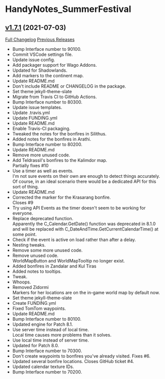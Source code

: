 # HandyNotes_SummerFestival

## [v1.7.1](https://github.com/Ravendwyr/HandyNotes_SummerFestival/tree/v1.7.1) (2021-07-03)
[Full Changelog](https://github.com/Ravendwyr/HandyNotes_SummerFestival/commits/v1.7.1) [Previous Releases](https://github.com/Ravendwyr/HandyNotes_SummerFestival/releases)

- Bump Interface number to 90100.  
- Commit VSCode settings file.  
- Update issue config.  
- Add packager support for Wago Addons.  
- Updated for Shadowlands.  
- Add markers to the continent map.  
- Update README.md  
- Don't include README or CHANGELOG in the package.  
- Set theme jekyll-theme-slate  
- Migrate from Travis CI to GitHub Actions.  
- Bump Interface number to 80300.  
- Update issue templates.  
- Update .travis.yml  
- Update FUNDING.yml  
- Update README.md  
- Enable Travis-CI packaging.  
- Tweaked the notes for the bonfires in Silithus.  
- Added notes for the bonfires in Arathi.  
- Bump Interface number to 80200.  
- Update README.md  
- Remove more unused code.  
- Add Teldrassil's bonfires to the Kalimdor map.  
    Partially fixes #10  
- Use a timer as well as events.  
    I'm not sure events on their own are enough to detect things accurately. Of course, in an ideal scenario there would be a dedicated API for this sort of thing.  
- Update README.md  
- Corrected the marker for the Krasarang bonfire.  
    Closes #9  
- Try using API Events as the timer doesn't seem to be working for everyone.  
- Replace deprecated function.  
    Apparently the C\_Calendar.GetDate() function was deprecated in 8.1.0 and will be replaced with C\_DateAndTime.GetCurrentCalendarTime() at some point.  
- Check if the event is active on load rather than after a delay.  
- Nesting tweaks.  
- Remove some more unused code.  
- Remove unused code.  
    WorldMapButton and WorldMapTooltip no longer exist.  
- Added bonfires in Zandalar and Kul Tiras  
- Added notes to tooltips.  
- Tweak.  
- Whoops.  
- Removed Zidormi  
    Markers for her locations are on the in-game world map by default now.  
- Set theme jekyll-theme-slate  
- Create FUNDING.yml  
- Fixed TomTom waypoints.  
- Update README.md  
- Bump Interface number to 80100.  
- Updated engine for Patch 8.1.  
- Use server time instead of local time.  
    Local time causes more problems than it solves.  
- Use local time instead of server time.  
- Updated for Patch 8.0.  
- Bump Interface number to 70300.  
- Don't create waypoints to bonfires you've already visited. Fixes #6.  
- Updated several bonfire locations. Closes GitHub ticket #4.  
- Updated calendar texture IDs.  
- Bump Interface number to 70200.  

